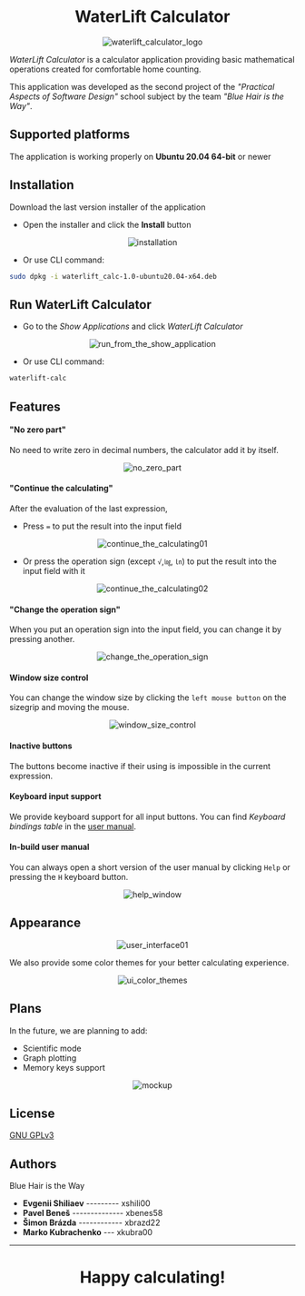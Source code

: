 <h1 align="center">WaterLift Calculator</h1>
<p align="center">
    <img src="https://i.ibb.co/sH7mC4S/waterlift-calculator-logo.png" alt="waterlift_calculator_logo" border="0">
</p>

*WaterLift Calculator* is a calculator application providing basic mathematical operations created for comfortable home counting.

This application was developed as the second project of the *"Practical Aspects of Software Design"* school subject by the
team *"Blue Hair is the Way"*.

## Supported platforms
The application is working properly on **Ubuntu 20.04 64-bit** or newer

## Installation

Download the last version installer of the application

- Open the installer and click the **Install** button
<p align="center">
    <img src="https://i.ibb.co/crXMWL8/installation.png" alt="installation" border="0">
</p>

- Or use CLI command:
```bash
sudo dpkg -i waterlift_calc-1.0-ubuntu20.04-x64.deb
```

## Run WaterLift Calculator
- Go to the *Show Applications* and click *WaterLift Calculator*
<p align="center">
    <img src="https://i.ibb.co/DLtywF2/run-from-the-show-application.png" alt="run_from_the_show_application" border="0">
</p>

- Or use CLI command:
```bash
waterlift-calc
```

## Features

#### "No zero part"
No need to write zero in decimal numbers, the calculator add it by itself.

<p align="center">
    <img src="https://i.ibb.co/PMgxJTM/no-zero-part.gif" alt="no_zero_part" border="0">
</p>

#### "Continue the calculating"
After the evaluation of the last expression,
- Press `=` to put the result into the input field
<p align="center">
    <img src="https://i.ibb.co/pxMPvSr/continue-the-calculating01.gif" alt="continue_the_calculating01" border="0">
</p>

- Or press the operation sign (except `√`,`㏒`, `㏑`) to put the result into the input field with it
<p align="center">
    <img src="https://i.ibb.co/7RFC5tg/continue-the-calculating02.gif" alt="continue_the_calculating02" border="0">
</p>

#### "Change the operation sign"
When you put an operation sign into the input field, you can change it by pressing another.
<p align="center">
    <img src="https://i.ibb.co/Wx9BDKy/change-the-operation-sign.gif" alt="change_the_operation_sign" border="0">
</p>

#### Window size control
You can change the window size by clicking the `left mouse button` on the sizegrip and moving the mouse.
<p align="center">
    <img src="https://i.ibb.co/RTt5NyP/window-size-control.gif" alt="window_size_control" border="0">
</p>

#### Inactive buttons
The buttons become inactive if their using is impossible in the current expression.

#### Keyboard input support
We provide keyboard support for all input buttons. You can find *Keyboard bindings table* in the [user manual](./documentation.pdf).

#### In-build user manual
You can always open a short version of the user manual by clicking `Help` or pressing the `H` keyboard button.
<p align="center">
    <img src="https://i.ibb.co/sqyp9B6/help-window.gif" alt="help_window" border="0">
</p>

## Appearance
<p align="center">
    <img src="https://i.ibb.co/YXdmGvM/user-interface01.png" alt="user_interface01" border="0">
</p>

We also provide some color themes for your better calculating experience.
<p align="center">
    <img src="https://i.ibb.co/bHP3CQP/ui-color-themes.gif" alt="ui_color_themes" border="0">
</p>

## Plans
In the future, we are planning to add:
- Scientific mode
- Graph plotting
- Memory keys support

<p align="center">
    <img src="https://i.ibb.co/M686gwb/mockup.png" alt="mockup" border="0">
</p>

## License
[GNU GPLv3 ](https://choosealicense.com/licenses/gpl-3.0/)

## Authors
Blue Hair is the Way
- **Evgenii Shiliaev** --------- xshili00 
- **Pavel Beneš** -------------- xbenes58
- **Šimon Brázda** ------------ xbrazd22
- **Marko Kubrachenko** --- xkubra00

---
<h1 align="center">Happy calculating!</h1>
